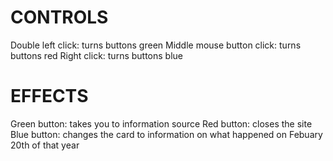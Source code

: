 # CONTROLS
Double left click: turns buttons green
Middle mouse button click: turns buttons red
Right click: turns buttons blue

# EFFECTS
Green button: takes you to information source
Red button: closes the site
Blue button: changes the card to information on what happened on Febuary 20th of that year
